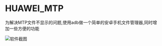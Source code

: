 # HUAWEI_MTP
为解决MTP文件不显示的问题,使用adb做一个简单的安卓手机文件管理器,同时增加一些方便的功能



![软件截图](https://cdn.jsdelivr.net/gh/a2633063/HUAWEI_MTP/%E8%BF%90%E8%A1%8C%E6%88%AA%E5%9B%BE/pic.png)
